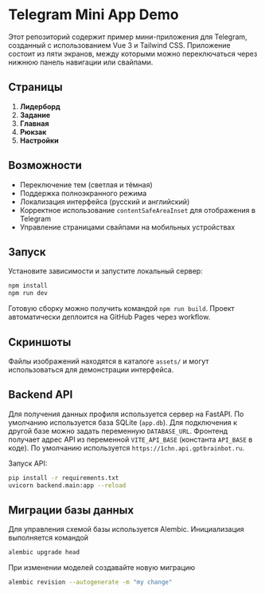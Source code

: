 # Telegram Mini App Demo

Этот репозиторий содержит пример мини-приложения для Telegram, созданный с использованием Vue 3 и Tailwind CSS. Приложение состоит из пяти экранов, между которыми можно переключаться через нижнюю панель навигации или свайпами.

## Страницы
1. **Лидерборд**
2. **Задание**
3. **Главная**
4. **Рюкзак**
5. **Настройки**

## Возможности
- Переключение тем (светлая и тёмная)
- Поддержка полноэкранного режима
- Локализация интерфейса (русский и английский)
- Корректное использование `contentSafeAreaInset` для отображения в Telegram
- Управление страницами свайпами на мобильных устройствах

## Запуск
Установите зависимости и запустите локальный сервер:
```bash
npm install
npm run dev
```
Готовую сборку можно получить командой `npm run build`. Проект автоматически деплоится на GitHub Pages через workflow.

## Скриншоты
Файлы изображений находятся в каталоге `assets/` и могут использоваться для демонстрации интерфейса.

## Backend API
Для получения данных профиля используется сервер на FastAPI. По умолчанию
используется база SQLite (`app.db`). Для подключения к другой базе можно
задать переменную `DATABASE_URL`.
Фронтенд получает адрес API из переменной `VITE_API_BASE` (константа `API_BASE` в коде).
По умолчанию используется `https://1chn.api.gptbrainbot.ru`.

Запуск API:
```bash
pip install -r requirements.txt
uvicorn backend.main:app --reload
```

## Миграции базы данных
Для управления схемой базы используется Alembic. Инициализация выполняется командой
```bash
alembic upgrade head
```
При изменении моделей создавайте новую миграцию
```bash
alembic revision --autogenerate -m "my change"
```
